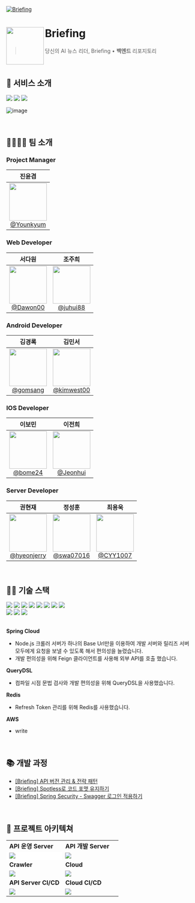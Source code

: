 [![Briefing](https://github.com/Team-Shaka/Briefing-Backend/assets/53550707/d6a382f7-fee6-4a70-8ec7-5e9ce9803986)](https://linktr.ee/briefingnews)


# Briefing<img src="https://github.com/Team-Shaka/Briefing-Backend/assets/53550707/42ea525c-9e8b-42aa-b5c7-7ed2f439a2f9" align=left width=100>

> 당신의 AI 뉴스 리더, Briefing • <b>백엔드</b> 리포지토리

<br/>

## 📰 서비스 소개
<a href="https://www.instagram.com/briefing_today" target="_blank"><img src="https://img.shields.io/badge/Instagram-E1306C?style=square&logo=Instagram&logoColor=white"/></a>
<a href="https://apps.apple.com/kr/app/briefing/id6463561633" target="_blank"><img src="https://img.shields.io/badge/AppStore-1C9BF6?style=square&logo=AppStore&logoColor=white"/></a>
<a href="https://play.google.com/store/apps/details?id=com.dev.briefing" target="_blank"><img src="https://img.shields.io/badge/GooglePlay-A2B339?style=square&logo=GooglePlay&logoColor=white"/></a>

![image](https://github.com/Team-Shaka/Briefing-Backend/assets/53550707/3fc54a19-3944-4168-a18f-701536ebe128)

<br/>

## 👨‍👩‍👧‍👦 팀 소개
### Project Manager
| **진윤겸** |
| :------: |
| [<img src="https://avatars.githubusercontent.com/u/83539914?v=4" height=100 width=100> <br/> @Younkyum](https://github.com/Younkyum) |

### Web Developer
| **서다원** | **조주희** | 
| :------: | :------: |
| [<img src="https://avatars.githubusercontent.com/u/71630722?v=4" height=100 width=100> <br/> @Dawon00](https://github.com/Dawon00) | [<img src="https://avatars.githubusercontent.com/u/72244728?v=4" height=100 width=100> <br/> @juhui88](https://github.com/juhui88) |

### Android Developer
| **김경록** | **김민서** | 
| :------: | :------: |
| [<img src="https://avatars.githubusercontent.com/u/8374832?v=4" height=100 width=100> <br/> @gomsang](https://github.com/gomsang) | [<img src="https://avatars.githubusercontent.com/u/71765938?v=4" height=100 width=100> <br/> @kimwest00](https://github.com/kimwest00) |

### IOS Developer
| **이보민** | **이전희** | 
| :------: | :------: |
| [<img src="https://avatars.githubusercontent.com/u/81296575?v=4" height=100 width=100> <br/> @bome24](https://github.com/bome24) | [<img src="https://avatars.githubusercontent.com/u/48307153?v=4" height=100 width=100> <br/> @Jeonhui](https://github.com/Jeonhui) |

### Server Developer
| **권현재** | **정성훈** | **최용욱** | 
| :------: | :------: | :------: |
| [<img src="https://avatars.githubusercontent.com/u/71651608?v=4" height=100 width=100> <br/> @hyeonjerry](https://github.com/hyeonjerry) | [<img src="https://avatars.githubusercontent.com/u/53550707?v=4" height=100 width=100> <br/> @swa07016](https://github.com/swa07016) | [<img src="https://avatars.githubusercontent.com/u/60510921?v=4" height=100 width=100> <br/> @CYY1007](https://github.com/CYY1007) |

<br/>

## 👨‍💻 기술 스택
<div>
  <img src="https://img.shields.io/badge/Java-F5821A?style=square&logo=Java&logoColor=white">
  <img src="https://img.shields.io/badge/Spring Boot-6DB33F?style=square&logo=Spring Boot&logoColor=white">
  <img src="https://img.shields.io/badge/Spring Cloud-6DB33F?style=square&logo=Spring Cloud&logoColor=white">
  <img src="https://img.shields.io/badge/Spring Security-6DB33F?style=square&logo=Spring Security&logoColor=white">
  <img src="https://img.shields.io/badge/JSON Web Tokens-000000?style=square&logo=JSON Web Tokens&logoColor=white">
  <img src="https://img.shields.io/badge/JPA-6DB33F?style=square&logo=JPA&logoColor=white">
  <img src="https://img.shields.io/badge/QueryDSL-0081CC?style=square&logo=QueryDSL&logoColor=white">
  <img src="https://img.shields.io/badge/Gradle-02303A?style=square&logo=Gradle&logoColor=white">
</div>
<div>
  <img src="https://img.shields.io/badge/MySQL-4479A1.svg?style=square&logo=MySQL&logoColor=white">
  <img src="https://img.shields.io/badge/Redis-DC382D?style=square&logo=Redis&logoColor=white">
  <img src="https://img.shields.io/badge/Amazon AWS-232F3E?style=square&logo=Amazon AWS&logoColor=white">
</div>
<br/>

<b>Spring Cloud</b>
- Node.js 크롤러 서버가 하나의 Base Url만을 이용하여 개발 서버와 릴리즈 서버 모두에게 요청을 보낼 수 있도록 해서 편의성을 늘렸습니다.
- 개발 편의성을 위해 Feign 클라이언트를 사용해 외부 API를 호출 했습니다.

<b>QueryDSL</b>
- 컴파일 시점 문법 검사와 개발 편의성을 위해 QueryDSL을 사용했습니다.

<b>Redis</b>
- Refresh Token 관리를 위해 Redis를 사용했습니다.

<b>AWS</b>
- write

<br/>

## 📚 개발 과정
- [[Briefing] API 버전 관리 & 전략 패턴](https://poisson-it.tistory.com/75)
- [[Briefing] Spotless로 코드 포맷 유지하기](https://poisson-it.tistory.com/77)
- [[Briefing] Spring Security - Swagger 로그인 적용하기](https://ddol-dev-blog.tistory.com/3)

<br/>

## 📁 프로젝트 아키텍쳐
<table>
  <tr>
    <td width="50%"><b>API 운영 Server</b></td>
    <td width="50%"><b>API 개발 Server</b></td>
  </tr>
  <tr>
    <td width="50%" style="background-color: white;"><img src="https://github.com/Team-Shaka/Briefing-Backend/assets/53550707/716bcfda-dfb4-4561-9fdf-a55f497dfc70"></td>
    <td width="50%"><img src="https://github.com/Team-Shaka/Briefing-Backend/assets/53550707/13865d2f-65d6-4a74-bb49-08bb858759ee"></td>
  </tr>
   <tr>
    <td width="50%"><b>Crawler</b></td>
    <td width="50%"><b>Cloud</b></td>
  </tr>
  <tr>
    <td width="50%"><img src="https://github.com/Team-Shaka/Briefing-Backend/assets/53550707/95d02ae6-d7dd-4744-b120-b99ff13deea4"></td>
    <td width="50%"><img src="https://github.com/Team-Shaka/Briefing-Backend/assets/53550707/ee45fec0-1205-41e0-8cb5-267493985023"></td>
  </tr>
     <tr>
    <td width="50%"><b>API Server CI/CD</b></td>
    <td width="50%"><b>Cloud CI/CD</b></td>
  </tr>
  <tr>
    <td width="50%"><img src="https://github.com/Team-Shaka/Briefing-Backend/assets/53550707/85812e51-6695-4a05-9559-e80bdaeae82e"></td>
    <td width="50%"><img src="https://github.com/Team-Shaka/Briefing-Backend/assets/53550707/a049597f-7476-4b62-a57b-463e3de39003"></td>
  </tr>
</table>

